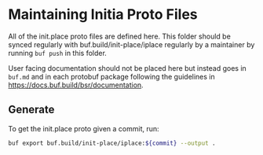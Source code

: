 # Maintaining Initia Proto Files

All of the init.place proto files are defined here. This folder should
be synced regularly with buf.build/init-place/iplace regularly by
a maintainer by running `buf push` in this folder.

User facing documentation should not be placed here but instead goes in
`buf.md` and in each protobuf package following the guidelines in
<https://docs.buf.build/bsr/documentation>.

## Generate

To get the init.place proto given a commit, run:

```bash
buf export buf.build/init-place/iplace:${commit} --output .
```
